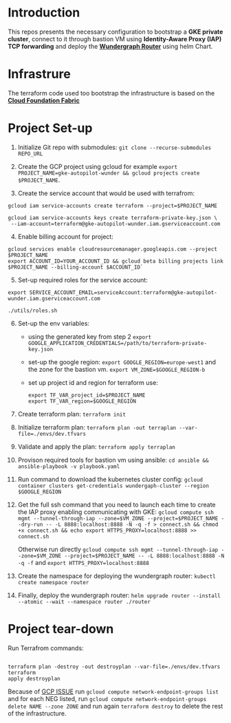 # Introduction

This repos presents the necessary configuration to bootstrap a **GKE private
cluster**, connect to it through bastion VM using **Identity-Aware Proxy (IAP)
TCP forwarding** and deploy the
**[Wundergraph Router](https://github.com/wundergraph/cosmo/tree/main/helm/cosmo/charts/router)**
using helm Chart.

# Infrastrure

The terraform code used too bootstrap the infrastructure is based on the
**[Cloud Foundation Fabric](https://github.com/GoogleCloudPlatform/cloud-foundation-fabric)**

# Project Set-up

1. Initialize Git repo with submodules:
   `git clone --recurse-submodules REPO_URL`

2. Create the GCP project using gcloud for example
   `export PROJECT_NAME=gke-autopilot-wunder && gcloud projects create $PROJECT_NAME`.

3. Create the service account that would be used with terrafrom:

```
gcloud iam service-accounts create terraform --project=$PROJECT_NAME

gcloud iam service-accounts keys create terraform-private-key.json \
 --iam-account=terraform@gke-autopilot-wunder.iam.gserviceaccount.com
```

4. Enable billing account for project:

```
gcloud services enable cloudresourcemanager.googleapis.com --project $PROJECT_NAME
export ACCOUNT_ID=YOUR_ACCOUNT_ID && gcloud beta billing projects link $PROJECT_NAME --billing-account $ACCOUNT_ID`
```

5. Set-up required roles for the service account:

```
export SERVICE_ACCOUNT_EMAIL=serviceAccount:terraform@gke-autopilot-wunder.iam.gserviceaccount.com

./utils/roles.sh
```

6. Set-up the env variables:

   - using the generated key from step 2
     `export GOOGLE_APPLICATION_CREDENTIALS=/path/to/terraform-private-key.json`

   - set-up the google region: `export GOOGLE_REGION=europe-west1` and the zone
     for the bastion vm. `export VM_ZONE=$GOOGLE_REGION-b`

   - set up project id and region for terraform use:

     ```
     export TF_VAR_project_id=$PROJECT_NAME
     export TF_VAR_region=$GOOGLE_REGION
     ```

7. Create terraform plan: `terraform init`

8. Initialize terraform plan:
   `terraform plan -out terraplan --var-file=./envs/dev.tfvars`

9. Validate and apply the plan: `terraform apply terraplan`

10. Provison required tools for bastion vm using ansible:
    `cd ansible && ansible-playbook -v playbook.yaml`

11. Run command to download the kubernetes cluster config:
    `gcloud container clusters get-credentials wundergaph-cluster --region $GOOGLE_REGION`

12. Get the full ssh command that you need to launch each time to create the IAP
    proxy enabling communicating with GKE:
    `gcloud compute ssh mgmt --tunnel-through-iap --zone=$VM_ZONE --project=$PROJECT_NAME --dry-run -- -L 8888:localhost:8888 -N -q -f > connect.sh && chmod +x connect.sh && echo export HTTPS_PROXY=localhost:8888 >> connect.sh`

    Otherwise run directly
    `gcloud compute ssh mgmt --tunnel-through-iap --zone=$VM_ZONE --project=$PROJECT_NAME -- -L 8888:localhost:8888 -N -q -f`
    and `export HTTPS_PROXY=localhost:8888`

13. Create the namespace for deploying the wundergraph router:
    `kubectl create namespace router`

14. Finally, deploy the wundergraph router:
    `helm upgrade router --install --atomic --wait --namespace router ./router`

# Project tear-down

Run Terrafrom commands:

```

terraform plan -destroy -out destroyplan --var-file=./envs/dev.tfvars terraform
apply destroyplan

```

Because of
[GCP ISSUE](https://github.com/hashicorp/terraform-provider-google/issues/9812)
run `gcloud compute network-endpoint-groups list` and for each NEG listed, run
`gcloud compute network-endpoint-groups delete NAME --zone ZONE` and run again
`terraform destroy` to delete the rest of the infrastructure.

```

```
